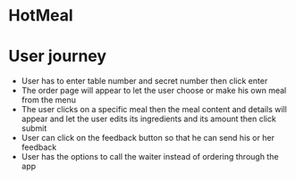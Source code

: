 # HotMeal
# User journey
- User has to  enter table number and secret number then click enter 
- The order page will appear to let the user 
choose or make his own meal from the menu
- The user clicks on a specific meal then the meal content and details will appear and let the user edits its ingredients and its amount then click submit 
- User can click on the feedback button so that he can send his or her feedback
- User has the options to call the waiter instead of ordering through the app